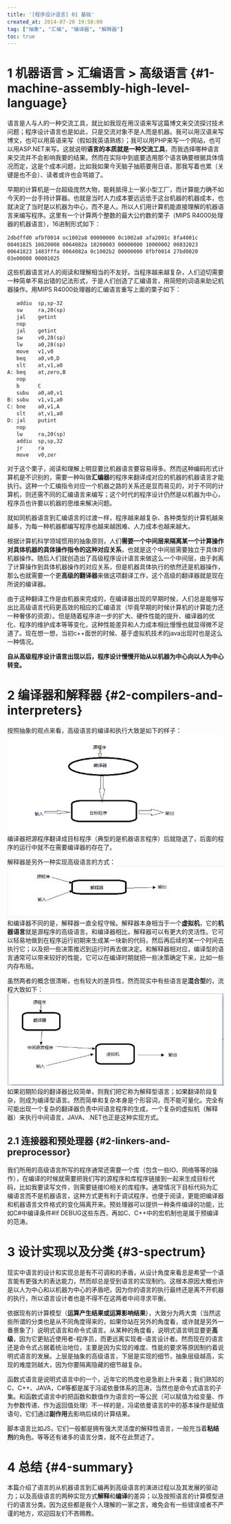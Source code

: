 ```yaml
---
title: '[程序设计语言] 01 基础'
created_at: 2014-07-20 19:58:00
tag: ["抽象", "汇编", "编译器", "解释器"]
toc: true
---
```


# 1 机器语言 > 汇编语言 > 高级语言 {#1-machine-assembly-high-level-language}

语言是人与人的一种交流工具，就比如我现在用汉语来写这篇博文来交流探讨技术问题；程序设计语言也是如此，只是交流对象不是人而是机器。我可以用汉语来写博文，也可以用英语来写（假如我英语熟练）；我可以用PHP来写一个网站，也可以用ASP.NET来写。这就说明**语言的本质就是一种交流工具**，而我选择哪种语言来交流并不会影响我要的结果。然而在实际中到底要选用那个语言确要根据具体情况而定，这是个成本问题，比如我如果今天脑子抽筋要用日语，那我写着也累（关键是也不会）、读者或许也会骂娘了。

早期的计算机是一台超级庞然大物，能耗抵得上一家小型工厂，而计算能力确不如今天的一台手持计算器。也就是当时人力成本要远远低于这台机器的机器成本，也就决定了当时是以机器为中心，而不是人。所以人们用计算机能直接理解的机器语言来编写程序。这里有一个计算两个整数的最大公约数的栗子（MIPS R4000处理器的机器语言），16进制形式如下：

```
2dbdffd0 afbf0014 oc1002a8 00000000 0c1002a8 afa2001c 8fa4001c
00401825 10820008 0064082a 10200003 00000000 10000002 00832023
00641823 1483fffa 0064082a 0c1002b2 00000000 8fbf0014 27bd0020
03e00008 00001025
```

这些机器语言对人的阅读和理解相当的不友好。当程序越来越复杂，人们迫切需要一种简单不易出错的记法形式，于是人们创造了汇编语言，用简短的词语来助记机器操作。用MIPS R4000处理器的汇编语言重写上面的栗子如下：

```assembly
   addiu  sp,sp-32
   sw     ra,20(sp)
   jal    getint
   nop
   jal    getint
   sw     v0,28(sp)
   lw     a0,28(sp)
   move   v1,v0
   beq    a0,v0,D
   slt    at,v1,a0
A: beq    at,zero,B
   nop    
   b      C
   subu   a0,a0,v1
B: subu   v1,v1,a0
C: bne    a0,v1,A
   slt    at,v1,a0
D: jal    putint
   nop
   lw     ra,20(sp)
   addiu  sp,sp,32
   jr     ra
   move   v0,zer
```

对于这个栗子，阅读和理解上明显要比机器语言要容易得多。然而这种编码形式计算机是不识别的，需要一种叫做**汇编器**的程序来翻译成对应的机器的机器语言才能执行。这种一个汇编指令对应一个机器之路的关系还是显而易见的，对于不同的计算机，则还需不同的汇编语言来编写；这个时代的程序设计仍然是以机器为中心，程序员也许要以机器的思维来解决问题。

就如同机器语言到汇编语言的过渡一样，程序越来越复杂、各种类型的计算机越来越多，为每一种机器都编写程序也越来越困难、人力成本也越来越大。

根据计算机科学领域惯用的抽象原则，人们**需要一个中间层来隔离某一个计算操作对具体机器的具体操作指令的这种对应关系**，也就是这个中间层需要独立于具体的机器操作。随后人们就创造出了高级程序设计语言来做这么一个中间层，由于剥离了计算操作到具体机器操作的对应关系，但是机器具体执行的依然还是机器操作，那么也就需要一个更**高级的翻译器**来做这项翻译工作，这个高级的翻译器就是现在所说的编译器。

由于这种翻译工作是由机器来完成的，在编译器出现的早期时候，人们总是能够写出比高级语言代码更高效的相应的汇编语言（毕竟早期的时候计算机的计算能力还一种奢侈的资源）。但是随着程序进一步的扩大、硬件性能的提升、编译器的优化、程序的维护成本等等变化，这种性能差异和人力成本相比慢慢也就显得微不足道了。现在想一想，当初c++面世的时候、基于虚拟机技术的java出现时也是这么一种情况。

**自从高级程序设计语言出现以后，程序设计慢慢开始从以机器为中心向以人为中心转变。**

# 2 编译器和解释器 {#2-compilers-and-interpreters}

按照抽象的观点来看，高级语言的编译和执行大致是如下的样子：
![](2.compilers.png)
编译器把源程序翻译成目标程序（典型的是机器语言程序）后就隐退了，后面的程序的运行中就不在需要编译器的存在了。

解释器是另外一种实现高级语言的方式：
![](2.interpreters.jpg)
和编译器不同的是，解释器一直全程守候。解释器本身相当于一个**虚拟机**，它的**机器语言**就是源程序的高级语言。和编译器相比，解释器可以有更大的灵活性。它可以轻易地做到在程序运行初期来生成某一块新的代码，然后再后续的某一个时间去执行它；以及把一些决策推迟到运行时再去做决定。和解释器相对应，编译型的语言通常可以带来较好的性能，它可以在编译时期就把一些决策确定下来，比如一些内存布局。

虽然两者的概念很清晰，也有较大的差异性，然而现实中有些语言是**混合型**的，流程大致如下：
![](2.compilers-and-interpreters.jpg)
如果初期阶段的翻译器比较简单，则我们把它称为解释型语言；如果翻译阶段复杂，则成为编译型语言。然而简单和复杂本身是个形容词，而不能可量化。完全有可能出现一个复杂的翻译器负责中间语言程序的生成，一个复杂的虚拟机（解释器）来执行中间语言，JAVA、.NET也正是这种实现方式。

## 2.1 连接器和预处理器 {#2-linkers-and-preprocessor}

我们所用的高级语言所写的程序通常还需要一个库（包含一些IO、网络等等的操作），在编译的时候就需要把我们写的源程序和库程序链接到一起来生成目标代码，比如我要读写文件，则需要链接IO相关的库程序。通常情况下目标代码为汇编语言而不是机器语言，这种方式更有利于调试程序，也便于阅读，更能把编译器和机器语言文件格式的变化隔离开来。预处理器可以提供一种条件编译的功能，比如C#中编译条件#if DEBUG这些东西，再如C、C++中的宏机制也是属于预编译的范涛。

# 3 设计实现以及分类 {#3-spectrum}

现实中语言的设计和实现总是有不可调和的矛盾，从设计角度来看总是希望一个语言能有更强大的表达能力，然而却总是受到语言的实现制约。这根本原因大概也许是以人为中心和以机器为中心的矛盾吧，因为你的语言的执行最终还是离不开机器的执行，所以语言设计者也是不得不在这两者中间寻求平衡。

依据现有的计算模型（**运算产生结果或运算影响结果**），大致分为两大类（当然这些所谓的分类也是从不同角度得来的，如果你站在另外的角度看，或许就是另外一番景象了）说明式语言和命令式语言。从某种的角度看，说明式语言明显要更**高级**，因为它更贴近使用者-程序员，而更远离实现者-语言设计者。然而现在的语言还是命令式占据着统治地位，主要是因为实现的难度、性能的要求等原因制约着说明式语言的发展。上层是抽象的高级语言，下层是实现的细节，抽象层级越高，实现的难度则越大，因为你要隔离隐藏的细节越复杂。

函数式语言是说明式语言中的一个，近年它的热度也是急剧上升来着；我们熟知的C、C++、JAVA，C#等都是属于冯诺依曼体系的范涛，当然也是命令式语言的子集。和函数式语言中的把函数和数值作为语言的一等公民（可以赋值为给变量、作为参数传递、作为返回值处理）不一样的是，冯诺依曼语言的中的基本操作是赋值语句，它们通过**副作用**去影响后续的计算结果。

脚本语言比如JS，它们一般都是拥有强大灵活度的解释性语言，一般充当着**粘结剂**的角色。等等还有诸多的语言分类，就不在此赘述了。

# 4 总结 {#4-summary}

本篇介绍了语言的从机器语言到汇编再到高级语言的演进过程以及其发展的驱动力；以及高级语言的两种实现方式**解释**和**编译**的差异；以及按照语言的计算模型进行的语言分类。因为这些都是我个人理解的一家之言，难免会有一些错误或者不严谨的地方，欢迎园友们不吝赐教。
